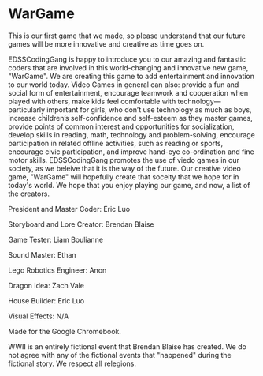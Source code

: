 # WarGame
This is our first game that we made, so please understand that our future games will be more innovative and creative as time goes on.

EDSSCodingGang is happy to introduce you to our amazing and fantastic coders that are involved in this world-changing and innovative new game, "WarGame". We are creating this game to add entertainment and innovation to our world today. Video Games in general can also: provide a fun and social form of entertainment, encourage teamwork and cooperation when played with others, make kids feel comfortable with technology—particularly important for girls, who don’t use technology as much as boys, increase children’s self-confidence and self-esteem as they master games, provide points of common interest and opportunities for socialization, develop skills in reading, math, technology and problem-solving, encourage participation in related offline activities, such as reading or sports, encourage civic participation, and improve hand-eye co-ordination and fine motor skills. EDSSCodingGang promotes the use of viedo games in our society, as we beleive that it is the way of the future. Our creative video game, "WarGame" will hopefully create that soceity that we hope for in today's world. We hope that you enjoy playing our game, and now, a list of the creators. 

President and Master Coder: Eric Luo

Storyboard and Lore Creator: Brendan Blaise

Game Tester: Liam Boulianne

Sound Master: Ethan 

Lego Robotics Engineer: Anon

Dragon Idea: Zach Vale

House Builder: Eric Luo

Visual Effects: N/A

Made for the Google Chromebook.

WWII is an entirely fictional event that Brendan Blaise has created. We do not agree with any of the fictional events that "happened" during the fictional story. We respect all relegions. 
